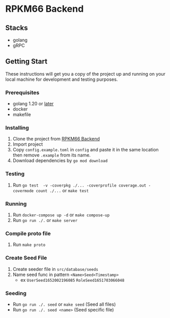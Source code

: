 # RPKM66 Backend

## Stacks
- golang
- gRPC

## Getting Start
These instructions will get you a copy of the project up and running on your local machine for development and testing purposes.

### Prerequisites
- golang 1.20 or [later](https://go.dev)
- docker
- makefile

### Installing
1. Clone the project from [RPKM66 Backend](https://github.com/isd-sgcu/rpkm66-backend)
2. Import project
3. Copy `config.example.toml` in `config` and paste it in the same location then remove `.example` from its name.
4. Download dependencies by `go mod download`

### Testing
1. Run `go test  -v -coverpkg ./... -coverprofile coverage.out -covermode count ./...` or `make test`

### Running
1. Run `docker-compose up -d` or `make compose-up`
2. Run `go run ./.` or `make server`

### Compile proto file
1. Run `make proto`

### Create Seed File
1. Create seeder file in `src/database/seeds`
2. Name seed func in pattern `<Name>Seed<Timestamp>`
   - ex `UserSeed1652002196085` `RoleSeed1651703066048`

### Seeding
- Run `go run ./. seed` or `make seed` (Seed all files)
- Run `go run ./. seed <name>` (Seed specific file)

